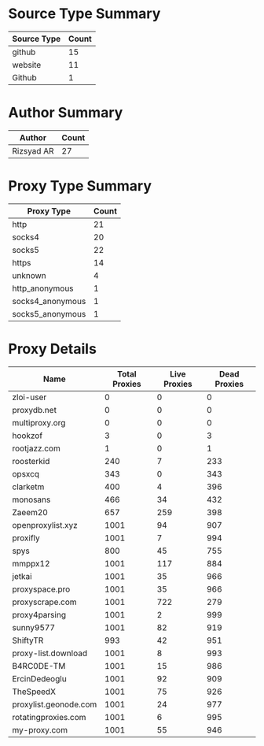 # Source Type Summary

| Source Type | Count |
|-------------|-------|
| github | 15 |
| website | 11 |
| Github | 1 |


# Author Summary

| Author | Count |
|--------|-------|
| Rizsyad AR | 27 |


# Proxy Type Summary

| Proxy Type | Count |
|------------|-------|
| http | 21 |
| socks4 | 20 |
| socks5 | 22 |
| https | 14 |
| unknown | 4 |
| http_anonymous | 1 |
| socks4_anonymous | 1 |
| socks5_anonymous | 1 |


# Proxy Details

| Name | Total Proxies | Live Proxies | Dead Proxies |
|------|---------------|--------------|---------------|
| zloi-user | 0 | 0 | 0 |
| proxydb.net | 0 | 0 | 0 |
| multiproxy.org | 0 | 0 | 0 |
| hookzof | 3 | 0 | 3 |
| rootjazz.com | 1 | 0 | 1 |
| roosterkid | 240 | 7 | 233 |
| opsxcq | 343 | 0 | 343 |
| clarketm | 400 | 4 | 396 |
| monosans | 466 | 34 | 432 |
| Zaeem20 | 657 | 259 | 398 |
| openproxylist.xyz | 1001 | 94 | 907 |
| proxifly | 1001 | 7 | 994 |
| spys | 800 | 45 | 755 |
| mmppx12 | 1001 | 117 | 884 |
| jetkai | 1001 | 35 | 966 |
| proxyspace.pro | 1001 | 35 | 966 |
| proxyscrape.com | 1001 | 722 | 279 |
| proxy4parsing | 1001 | 2 | 999 |
| sunny9577 | 1001 | 82 | 919 |
| ShiftyTR | 993 | 42 | 951 |
| proxy-list.download | 1001 | 8 | 993 |
| B4RC0DE-TM | 1001 | 15 | 986 |
| ErcinDedeoglu | 1001 | 92 | 909 |
| TheSpeedX | 1001 | 75 | 926 |
| proxylist.geonode.com | 1001 | 24 | 977 |
| rotatingproxies.com | 1001 | 6 | 995 |
| my-proxy.com | 1001 | 55 | 946 |
